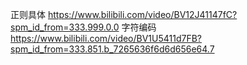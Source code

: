 正则具体 https://www.bilibili.com/video/BV12J41147fC?spm_id_from=333.999.0.0
字符编码 https://www.bilibili.com/video/BV1U5411d7FB?spm_id_from=333.851.b_7265636f6d6d656e64.7